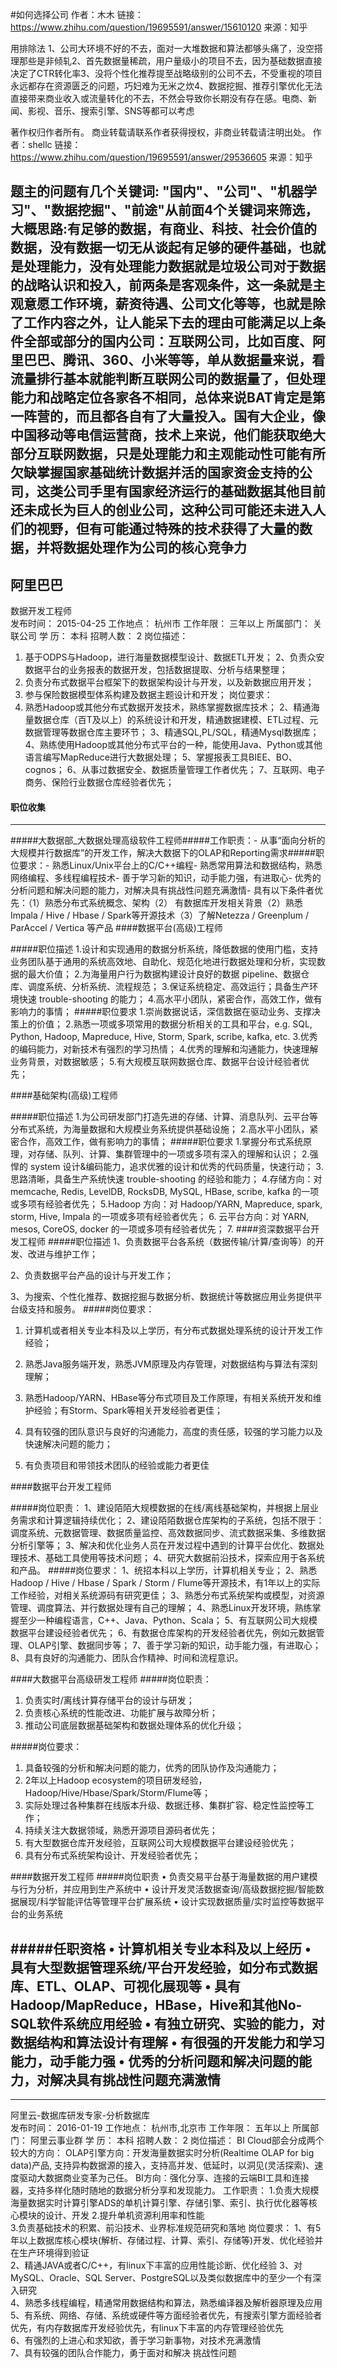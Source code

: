 #如何选择公司
作者：木木
链接：https://www.zhihu.com/question/19695591/answer/15610120
来源：知乎

用排除法
1、公司大环境不好的不去，面对一大堆数据和算法都够头痛了，没空搭理那些是非倾轧2、首先数据量稀疏，用户量级小的项目不去，因为基础数据直接决定了CTR转化率3、没将个性化推荐提至战略级别的公司不去，不受重视的项目永远都存在资源匮乏的问题，巧妇难为无米之炊4、数据挖掘、推荐引擎优化无法直接带来商业收入或流量转化的不去，不然会导致你长期没有存在感。电商、新闻、影视、音乐、搜索引擎、SNS等都可以考虑

著作权归作者所有。
商业转载请联系作者获得授权，非商业转载请注明出处。
作者：shellc
链接：https://www.zhihu.com/question/19695591/answer/29536605
来源：知乎

题主的问题有几个关键词: "国内"、"公司"、"机器学习"、"数据挖掘"、"前途"从前面4个关键词来筛选，大概思路:有足够的数据，有商业、科技、社会价值的数据，没有数据一切无从谈起有足够的硬件基础，也就是处理能力，没有处理能力数据就是垃圾公司对于数据的战略认识和投入，前两条是客观条件，这一条就是主观意愿工作环境，薪资待遇、公司文化等等，也就是除了工作内容之外，让人能呆下去的理由可能满足以上条件全部或部分的国内公司：互联网公司，比如百度、阿里巴巴、腾讯、360、小米等等，单从数据量来说，看流量排行基本就能判断互联网公司的数据量了，但处理能力和战略定位各家各不相同，总体来说BAT肯定是第一阵营的，而且都各自有了大量投入。国有大企业，像中国移动等电信运营商，技术上来说，他们能获取绝大部分互联网数据，只是处理能力和主观能动性可能有所欠缺掌握国家基础统计数据并活的国家资金支持的公司，这类公司手里有国家经济运行的基础数据其他目前还未成长为巨人的创业公司，这种公司可能还未进入人们的视野，但有可能通过特殊的技术获得了大量的数据，并将数据处理作为公司的核心竞争力
----------------------------------------------
阿里巴巴
------------------
数据开发工程师  
发布时间：  2015-04-25  工作地点：  杭州市  工作年限：  三年以上
所属部门：  关联公司    学   历：   本科    招聘人数：  2
岗位描述：
1. 基于ODPS与Hadoop，进行海量数据模型设计、数据ETL开发； 
2、负责众安数据平台的业务报表的数据开发，包括数据提取、分析与结果整理； 
3. 负责分布式数据平台框架下的数据架构设计与开发，以及新数据应用开发； 
4. 参与保险数据模型体系构建及数据主题设计和开发；
岗位要求：
1. 熟悉Hadoop或其他分布式数据开发技术，熟练掌握数据库技术； 
2、精通海量数据仓库（百T及以上）的系统设计和开发，精通数据建模、ETL过程、元数据管理等数据仓库主要环节； 
3、精通SQL,PL/SQL，精通Mysql数据库； 
4、熟练使用Hadoop或其他分布式平台的一种，能使用Java、Python或其他语言编写MapReduce进行大数据处理； 
5、掌握报表工具BIEE、BO、cognos； 
6、从事过数据安全、数据质量管理工作者优先； 
7、互联网、电子商务、保险行业数据仓库经验者优先；


#### 职位收集
-----------
#####大数据部_大数据处理高级软件工程师#####工作职责：- 从事“面向分析的大规模并行数据库”的开发工作，解决大数据下的OLAP和Reporting需求#####职位要求：- 熟悉Linux/Unix平台上的C/C++编程- 熟悉常用算法和数据结构，熟悉网络编程、多线程编程技术- 善于学习新的知识，动手能力强，有进取心- 优秀的分析问题和解决问题的能力，对解决具有挑战性问题充满激情- 具有以下条件者优先：（1）熟悉分布式系统概念、架构（2） 有数据库开发相关背景（2）熟悉 Impala / Hive / Hbase / Spark等开源技术（3）了解Netezza / Greenplum / ParAccel / Vertica 等产品
####数据平台(高级)工程师

#####职位描述 
1.设计和实现通用的数据分析系统，降低数据的使用门槛，支持业务团队基于通用的系统高效地、自助化、规范化地进行数据处理和分析，实现数据的最大价值； 
2.为海量用户行为数据构建设计良好的数据 pipeline、数据仓库、调度系统、分析系统、流程规范； 
3.保证系统稳定、高效运行；具备生产环境快速 trouble-shooting 的能力； 
4.高水平小团队，紧密合作，高效工作，做有影响力的事情； 
#####职位要求 
1.崇尚数据说话，深信数据在驱动业务、支撑决策上的价值； 
2.熟悉一项或多项常用的数据分析相关的工具和平台，e.g. SQL, Python, Hadoop, Mapreduce, Hive, Storm, Spark, scribe, kafka, etc. 
3.优秀的编码能力，对新技术有强烈的学习热情； 
4.优秀的理解和沟通能力，快速理解业务背景，对数据敏感； 
5.有大规模互联网数据仓库、数据平台设计经验者优先； 

####基础架构(高级)工程师

#####职位描述 
1.为公司研发部门打造先进的存储、计算、消息队列、云平台等分布式系统，为海量数据和大规模业务系统提供基础设施； 
2.高水平小团队，紧密合作，高效工作，做有影响力的事情； 
#####职位要求 
1.掌握分布式系统原理，对存储、队列、计算、集群管理中的一项或多项有深入的理解和认识； 
2.强悍的 system 设计&编码能力，追求优雅的设计和优秀的代码质量，快速行动； 
3.思路清晰，具备生产系统快速 trouble-shooting 的经验和能力； 
4.存储方向：对 memcache, Redis, LevelDB, RocksDB, MySQL, HBase, scribe, kafka 的一项或多项有经验者优先； 
5.Hadoop 方向：对 Hadoop/YARN, Mapreduce, spark, storm, Hive, Impala 的一项或多项有经验者优先； 
6. 云平台方向：对 YARN, mesos, CoreOS, docker 的一项或多项有经验者优先； 
7. 
####资深数据平台开发工程师
#####职位描述
1、负责数据平台各系统（数据传输/计算/查询等）的开发、改进与维护工作；

2、负责数据平台产品的设计与开发工作；

3、为搜索、个性化推荐、数据挖掘与数据分析、数据统计等数据应用业务提供平台级支持和服务。
#####岗位要求：

1. 计算机或者相关专业本科及以上学历，有分布式数据处理系统的设计开发工作经验；

2. 熟悉Java服务端开发，熟悉JVM原理及内存管理，对数据结构与算法有深刻理解；

3. 熟悉Hadoop/YARN、HBase等分布式项目及工作原理，有相关系统开发和维护经验；有Storm、Spark等相关开发经验者更佳；

4. 具有较强的团队意识与良好的沟通能力，高度的责任感，较强的学习能力以及快速解决问题的能力；

5. 有负责项目和带领技术团队的经验或能力者更佳

####数据平台开发工程师

#####岗位职责：
1、建设陌陌大规模数据的在线/离线基础架构，并根据上层业务需求和计算逻辑持续优化；
2、建设陌陌数据仓库架构的子系统，包括不限于：调度系统、元数据管理、数据质量监控、高效数据同步、流式数据采集、多维数据分析引擎等；
3、解决和优化业务人员在开发过程中遇到的计算平台优化、数据处理技术、基础工具使用等技术问题；
4、研究大数据前沿技术，探索应用于各系统和产品。
#####岗位要求：
1、统招本科以上学历，计算机相关专业；
2、熟悉Hadoop / Hive / Hbase / Spark / Storm / Flume等开源技术，有1年以上的实际工作经验，对相关系统源码有研究更佳；
3、熟悉分布式系统架构或模型，对资源管理、调度算法、并行数据处理有自己的理解；
4、熟悉Linux开发环境，熟练掌握至少一种编程语言，C++、Java、Python、Scala；
5、有互联网公司大规模数据平台建设经验者优先；
6、有数据仓库架构的开发经验者优先，例如元数据管理、OLAP引擎、数据同步等；
7、善于学习新的知识，动手能力强，有进取心；
8、具有良好的沟通能力、团队合作精神、时间和流程意识。


####大数据平台高级研发工程师
#####岗位职责：
1. 负责实时/离线计算存储平台的设计与研发；
2. 负责核心系统的性能改进、功能扩展与故障分析；
3. 推动公司底层数据基础架构和数据处理体系的优化升级；

#####岗位要求：
1. 具备较强的分析和解决问题的能力，优秀的团队协作及沟通能力；
2. 2年以上Hadoop ecosystem的项目研发经验，Hadoop/Hive/Hbase/Spark/Storm/Flume等；
3. 实际处理过各种集群在线版本升级、数据迁移、集群扩容、稳定性监控等工作；
4. 持续关注大数据领域，熟悉开源项目源码者优先；
5. 有大型数据仓库开发经验，互联网公司大规模数据平台建设经验优先；
6. 具有分布式系统架构设计、开发经验者优先；

####数据开发工程师
#####岗位职责
•	负责交易平台基于海量数据的用户建模与行为分析，并应用到生产系统中
•	设计开发灵活数据查询/高级数据挖掘/智能数据展现/科学智能评估等管理平台扩展系统
•	设计实现数据质量/实时监控等数据平台的业务系统

#####任职资格
•	计算机相关专业本科及以上经历
•	具有大型数据管理系统/平台开发经验，如分布式数据库、ETL、OLAP、可视化展现等
•	具有Hadoop/MapReduce，HBase，Hive和其他No-SQL软件系统应用经验
•	有独立研究、实验的能力，对数据结构和算法设计有理解
•	有很强的开发能力和学习能力，动手能力强 
•	优秀的分析问题和解决问题的能力，对解决具有挑战性问题充满激情
-
----------------------------------
阿里云-数据库研发专家-分析数据库  
发布时间：  2016-01-19  工作地点：  杭州市,北京市   工作年限：  五年以上
所属部门：  阿里云事业群    学   历：   本科    招聘人数：  2
岗位描述：
BI Cloud部会分成两个较大的方向： 
OLAP引擎方向：开发海量数据实时分析(Realtime OLAP for big data)产品, 支持异构数据源的接入，支持高并发、低延时，以洞见(灵活探索)、速度驱动大数据商业变革为己任。 
BI方向：强化分享、连接的云端BI工具和连接器，支持多样化随时随地的数据分析分享和发现能力。 
工作职责： 
1.负责大规模海量数据实时计算引擎ADS的单机计算引擎、存储引擎、索引、执行优化器等核心模块的设计、开发 
2.提升单机资源利用率和性能  
3.负责基础技术的积累、前沿技术、业界标准规范研究和落地
岗位要求：
1、有5年以上数据库核心模块(解析、存储过程、计算、索引、存储等)开发、优化经验并在生产环境得到验证    
2、精通JAVA或者C/C++，有linux下丰富的应用性能诊断、优化经验 
3、对MySQL、Oracle、SQL Server、PostgreSQL以及类似数据库中的至少一个有深入研究  
4、熟悉多线程编程，精通常用数据结构和算法，熟悉编译器及解析器原理及应用 
5、有系统、网络、存储、系统或硬件等方面经验者优先，有搜索引擎方面经验者优先，有内存数据库开发经验优先，有linux下丰富的内存管理经验优先  
6、有强烈的上进心和求知欲，善于学习新事物，对技术充满激情   
7、具有较强的团队合作能力，勇于面对和解决 挑战性问题
 
